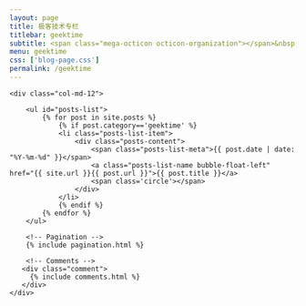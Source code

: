 ```yaml
---
layout: page
title: 极客技术专栏
titlebar: geektime
subtitle: <span class="mega-octicon octicon-organization"></span>&nbsp;&nbsp;
menu: geektime
css: ['blog-page.css']
permalink: /geektime
---
```


<div class="row">

    <div class="col-md-12">

        <ul id="posts-list">
            {% for post in site.posts %}
                {% if post.category=='geektime' %}
                <li class="posts-list-item">
                    <div class="posts-content">
                        <span class="posts-list-meta">{{ post.date | date: "%Y-%m-%d" }}</span>
                        <a class="posts-list-name bubble-float-left" href="{{ site.url }}{{ post.url }}">{{ post.title }}</a>
                        <span class='circle'></span>
                    </div>
                </li>
                {% endif %}
            {% endfor %}
        </ul> 

        <!-- Pagination -->
        {% include pagination.html %}

        <!-- Comments -->
       <div class="comment">
         {% include comments.html %}
       </div>
    </div>

</div>
<script>
    $(document).ready(function(){

        // Enable bootstrap tooltip
        $("body").tooltip({ selector: '[data-toggle=tooltip]' });

    });
</script>